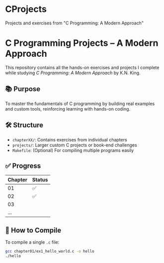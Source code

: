 # CProjects
Projects and exercises from "C Programming: A Modern Approach"

# C Programming Projects – A Modern Approach

This repository contains all the hands-on exercises and projects I complete while studying *C Programming: A Modern Approach* by K.N. King.

## 📚 Purpose

To master the fundamentals of C programming by building real examples and custom tools, reinforcing learning with hands-on coding.

## 🛠️ Structure

- `chapterXX/`: Contains exercises from individual chapters
- `projects/`: Larger custom C projects or book-end challenges
- `Makefile`: (Optional) For compiling multiple programs easily

## ✅ Progress

| Chapter | Status| 
|---------|-------|
| 01      |  ✅ |
| 02      |  ✅ |
| 03      |  | 
| ...     |  |      

## 🔧 How to Compile

To compile a single `.c` file:
```bash
gcc chapter01/ex1_hello_world.c -o hello
./hello
